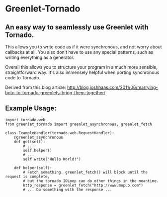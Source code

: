 Greenlet-Tornado
================

An easy way to seamlessly use Greenlet with Tornado.
----------------------------------------------------

This allows you to write code as if it were synchronous, and not worry about callbacks at all.
You also don't have to use any special patterns, such as writing everything as a generator.

Overall this allows you to structure your program in a much more sensible, straightforward way.
It's also immensely helpful when porting synchronous code to Tornado.

Derived from this blog article:
<http://blog.joshhaas.com/2011/06/marrying-boto-to-tornado-greenlets-bring-them-together/>

Example Usage:
--------------

    import tornado.web
    from greenlet_tornado import greenlet_asynchronous, greenlet_fetch

    class ExampleHandler(tornado.web.RequestHandler):
        @greenlet_asynchronous
        def get(self):
            # ...
            self.helper()
            # ...
            self.write("Hello World!")

        def helper(self):
            # Fetch something. greenlet_fetch() will block until the request is complete,
            # but the tornado IOLoop can do other things in the meantime.
            http_response = greenlet_fetch("http://www.mopub.com")
            # ... Do something with the response ...
